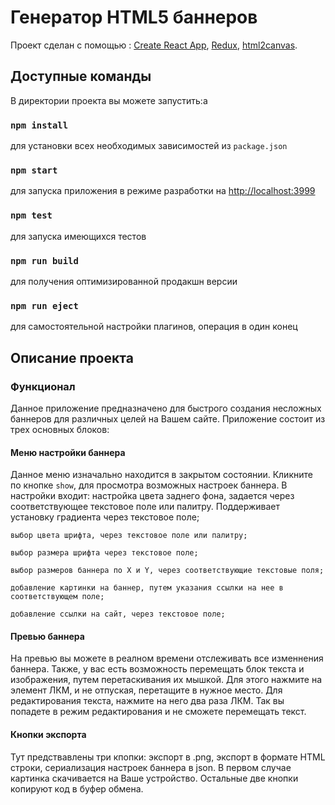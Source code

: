 # Генератор HTML5 баннеров

Проект сделан с помощью :
  [Create React App](https://github.com/facebook/create-react-app),
  [Redux](https://github.com/reduxjs/redux),
  [html2canvas](https://github.com/niklasvh/html2canvas).

## Доступные команды

  В директории проекта вы можете запустить:a

### `npm install`

  для установки всех необходимых зависимостей из `package.json`

### `npm start`

  для запуска приложения в режиме разработки на [http://localhost:3999](http://localhost:3999)

### `npm test`

  для запуска имеющихся тестов

### `npm run build`

  для получения оптимизированной продакшн версии

### `npm run eject`

  для самостоятельной настройки плагинов, операция в один конец

## Описание проекта

### Функционал

  Данное приложение предназначено для быстрого создания несложных баннеров для различных целей на Вашем сайте. Приложение состоит из трех основных блоков:

#### Меню настройки баннера

  Данное меню изначально находится в закрытом состоянии. Кликните по кнопке `show`, для просмотра возможных настроек баннера. В настройки входит: 
    настройка цвета заднего фона, задается через соответствующее текстовое поле или палитру. Поддерживает установку градиента через текстовое поле;

    выбор цвета шрифта, через текстовое поле или палитру;

    выбор размера шрифта через текстовое поле;

    выбор размеров баннера по X и Y, через соответствующие текстовые поля;

    добавление картинки на баннер, путем указания ссылки на нее в соответствующем поле;

    добавление ссылки на сайт, через текстовое поле;

#### Превью баннера

  На превью вы можете в реалном времени отслеживать все изменнения баннера.
  Также, у вас есть возможность перемещать блок текста и изображения, путем перетаскивания их мышкой. Для этого нажмите на элемент ЛКМ, и не отпуская, перетащите в нужное место.
  Для редактирования текста, нажмите на него два раза ЛКМ. Так вы попадете в режим редактирования и не сможете перемещать текст.

#### Кнопки экспорта

  Тут предствавлены три кпопки: экспорт в .png, экспорт в формате HTML строки, сериализация настроек баннера в json.
  В первом случае картинка скачивается на Ваше устройство. Остальные две кнопки копируют код в буфер обмена.
